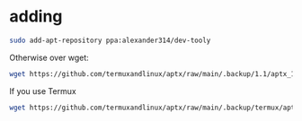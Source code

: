 # adding
```bash
sudo add-apt-repository ppa:alexander314/dev-tooly
```
Otherwise over wget:
```bash
wget https://github.com/termuxandlinux/aptx/raw/main/.backup/1.1/aptx_1.1_armhf.deb
```
If you use Termux
```bash
wget https://github.com/termuxandlinux/aptx/raw/main/.backup/termux/aptx_1.1_all.deb
```


